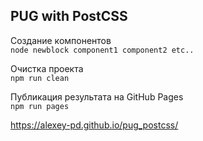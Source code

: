 ## PUG with PostCSS

Создание компонентов  
`node newblock component1 component2 etc..`  
  
Очистка проекта  
`npm run clean`  

Публикация результата на GitHub Pages  
`npm run pages`  

https://alexey-pd.github.io/pug_postcss/  
